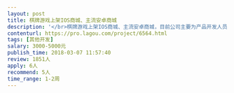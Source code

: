 ```yaml
---                
layout: post       
title: 棋牌游戏上架IOS商城、主流安卓商城           
description: '</br>棋牌游戏上架IOS商城、主流安卓商城，目前公司主要为产品开发人员，对商城上架经验较匮乏，内部上苹果商城多次被拒，寻求有经验朋友帮助。</br>'     
contenturl: https://pro.lagou.com/project/6564.html      
tags: [其他开发]            
salary: 3000-5000元          
publish_time: 2018-03-07 11:57:40         
review: 1851人                   
apply: 6人                   
recommend: 5人                   
time_range: 1-2周              
---                 
```

